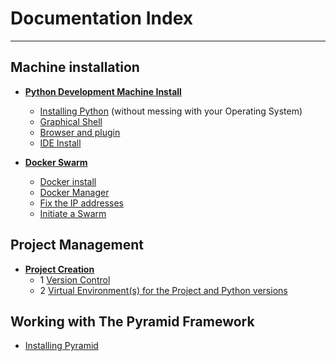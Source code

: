 # Documentation Index


----

## Machine installation

* **[Python Development Machine Install](Install/DevelopmentMachineInstall.md)**
  * [Installing Python](Install/Install-Python-3.6-on-Debian-for-development.md) (without messing with your Operating System)
  * [Graphical Shell](Install/DevelopmentMachineInstall.md#install-a-graphical-shell)
  * [Browser and plugin](Install/DevelopmentMachineInstall.md#chromium-browser-plugin)
  * [IDE Install](Install/DevelopmentMachineInstall.md#ide-install)


* **[Docker Swarm](DockerSwarm.md)**
  * [Docker install](Docker/DockerSwarm.md#docker-install)
  * [Docker Manager](Docker/DockerSwarm.md#docker-manager-configuration)
  * [Fix the IP addresses](Docker/DockerSwarm.md#fix-the-ip-addresses)
  * [Initiate a Swarm](Docker/DockerSwarm.md#initiate-a-swarm)


## Project Management

* **[Project Creation](CreatePythonProject.md)**
  * 1 [Version Control](Install/CreateGit.md)
  * 2 [Virtual Environment(s) for the Project and Python versions](Install/CreateVENV.md)


## Working with The Pyramid Framework

* [Installing Pyramid](Pyramid/InstallingPyramid.md)



